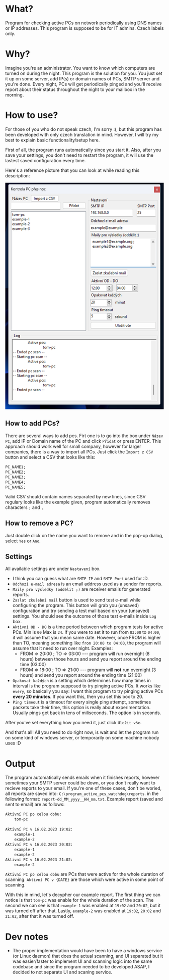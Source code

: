 # What?

Program for checking active PCs on network periodically using DNS names or IP addresses. This program is supposed to be for IT admins. Czech labels only.

# Why?

Imagine you're an administrator. You want to know which computers are turned on during the night. This program is the solution for you.
You just set it up on some server, add IP(s) or domain names of PCs, SMTP server and you're done. Every night, PCs will get periodically pinged and you'll receive report about their status throughout the night to your mailbox in the morning.

# How to use?

For those of you who do not speak czech, I'm sorry :(, but this program has been developed with only czech translation in mind.
However, I will try my best to explain basic functionality/setup here.

First of all, the program runs automatically since you start it. Also, after you save your settings, you don't need to restart the program, it
will use the lastest saved configuration every time.

Here's a reference picture that you can look at while reading this description:

![Picture of the app](./program_running.png)

## How to add PCs?

There are several ways to add pcs. Firt one is to go into the box under `Název PC`, add IP or Domain name of the PC and click `Přidat` or press ENTER.
This approach should work well for small company, however for larger companies, there is a way to import all PCs. Just click the `Import z CSV` button
and select a CSV that looks like this:

```
PC_NAME1;
PC_NAME2;
PC_NAME3;
PC_NAME4;
PC_NAME5;
```

Valid CSV should contain names separated by new lines, since CSV regulary looks like the example given, program automatically removes
characters `;` and `,`

## How to remove a PC?

Just double click on the name you want to remove and in the pop-up dialog, select `Yes` or `Ano`.

## Settings

All available settings are under `Nastavení` box.

- I think you can guess what are `SMTP IP` and `SMTP Port` used for :D.
- `Odchozí e-mail adresa` is an email address used as a sender for reports.
- `Maily pro výsledky (oddělit ;)` are receiver emails for generated reports.
- `Zaslat zkušební mail` button is used to send test e-mail while configuring the program. This button will grab you (unsaved) configuration and try sending a test mail based on your (unsaved) settings. You should see the outcome of those test e-mails inside `Log` box.
- `Aktivní OD - DO` is a time period between which program tests for active PCs. Min is `00` Max is `24`. If you were to set it to run from `03:00` to `04:00`, it will assume that you mean same date. However, once FROM is higher than TO, meaning something like `from 20:00 to 04:00`, the program will assume that it need to run over night. Examples:
  - FROM => 20:00 ; TO => 03:00 --- program will run overnight (8 hours) between those hours and send you report around the ending time (03:00)
  - FROM => 18:00 ; TO => 21:00 --- program will **not** run overnight (3 hours) and send you report around the ending time (21:00)
- `Opakovat každých` is a setting which determines how many times in interval is the program supposed to try pinging active PCs. It works like `every`, so basically you say: I want this program to try pinging active PCs **every 20 minutes**. If you want this, then you set this box to 20.
- `Ping timeout` is a timeout for every single ping attempt, sometimes packets take their time, this option is really about experimentation. Usually pings get back in tens of miliseconds. The option is in seconds.

After you've set everything how you need it, just click `Uložit vše`.

And that's all! All you need to do right now, is wait and let the program run on some kind of windows server, or temporarily on some machine nobody uses :D

# Output

The program automatically sends emails when it finishes reports, however sometimes your SMTP server could be down, or you don't really want to
recieve reports to your email. If you're one of these cases, don't be woried, all reports are saved into: `C:\program_active_pcs_watchdog\reports`.
in the following format: `report-dd_MM_yyyy__HH_mm.txt`. Example report (saved and sent to email) are as follows:

```
Aktivní PC po celou dobu:
    tom-pc

Aktivní PC v 16.02.2023 19:02:
    example-1
    example-2
Aktivní PC v 16.02.2023 20:02:
    example-1
    example-2
Aktivní PC v 16.02.2023 21:02:
    example-2
```

`Aktivní PC po celou dobu` are PCs that were active for the whole duration of scanning.
`Aktivní PC v {DATE}` are those which were active in some point of scanning.

With this in mind, let's decypher our example report. The first thing we can notice is that `tom-pc` was enable for the whole duration of the scan.
The second we can see is that `example-1` was enabled at `19:02` and `20:02`, but it was turned off after that. Lastly, `example-2` was enabled at
`19:02`, `20:02` and `21:02`, after that it was turned off.

# Dev notes

- The proper implementation would have been to have a windows service (or Linux daemon) that does the actual scanning, and UI separated but it
  was easier/faster to implement UI and scanning logic into the same codebase and since the program needed to be developed ASAP, I decided to not
  separate UI and scaning service.
